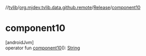//[tvlib](../../../index.md)/[org.mjdev.tvlib.data.github.remote](../index.md)/[Release](index.md)/[component10](component10.md)

# component10

[androidJvm]\
operator fun [component10](component10.md)(): [String](https://kotlinlang.org/api/latest/jvm/stdlib/kotlin/-string/index.html)
